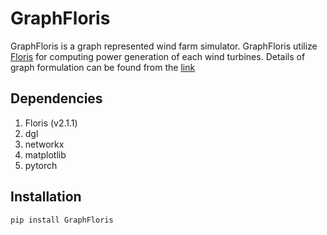 # GraphFloris

GraphFloris is a graph represented wind farm simulator. GraphFloris utilize [Floris](https://floris.readthedocs.io/en/master/)
for computing power generation of each wind turbines. Details of graph formulation can be found from the [link](https://www.sciencedirect.com/science/article/pii/S0360544219315555)

## Dependencies
1. Floris (v2.1.1)
2. dgl
3. networkx
4. matplotlib
5. pytorch

## Installation
```bash
pip install GraphFloris 
```